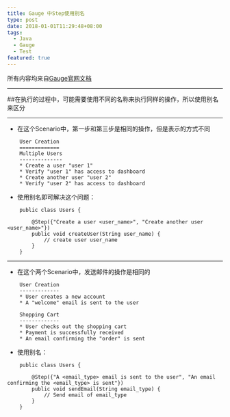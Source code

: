```yaml
---
title: Gauge 中Step使用别名
type: post
date: 2018-01-01T11:29:48+08:00
tags:
  - Java
  - Gauge
  - Test
featured: true
---
```


所有内容均来自[Gauge官网文档](http://getgauge.io/documentation/user/current/advanced_readings/step_alias.html)

---

##在执行的过程中，可能需要使用不同的名称来执行同样的操作，所以使用别名来区分

---

- 在这个Scenario中，第一步和第三步是相同的操作，但是表示的方式不同

```
    User Creation
    =============
    Multiple Users
    --------------
    * Create a user "user 1"
    * Verify "user 1" has access to dashboard
    * Create another user "user 2"
    * Verify "user 2" has access to dashboard
```

- 使用别名即可解决这个问题：

```
    public class Users {

        @Step({"Create a user <user_name>", "Create another user <user_name>"})
        public void createUser(String user_name) {
            // create user user_name
        }
    }
```

---

- 在这个两个Scenario中，发送邮件的操作是相同的

```
    User Creation
    -------------
    * User creates a new account
    * A "welcome" email is sent to the user

    Shopping Cart
    -------------
    * User checks out the shopping cart
    * Payment is successfully received
    * An email confirming the "order" is sent
```

- 使用别名：

```
    public class Users {

        @Step({"A <email_type> email is sent to the user", "An email confirming the <email_type> is sent"})
        public void sendEmail(String email_type) {
            // Send email of email_type
        }
    }
```
